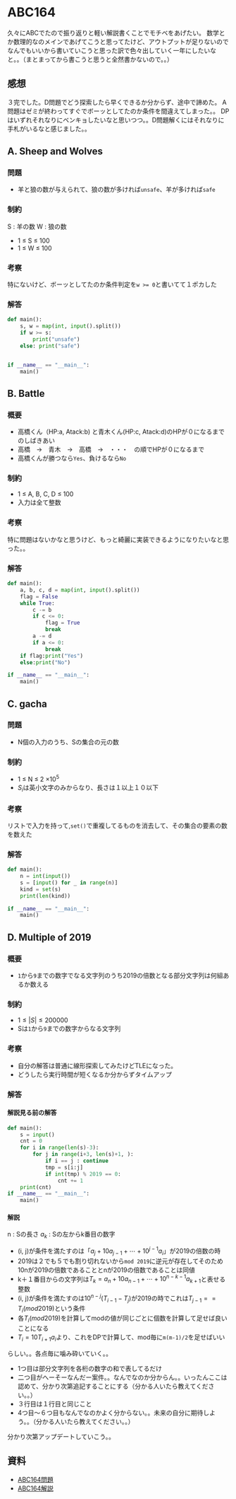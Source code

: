 # ABC164

久々にABCでたので振り返りと軽い解説書くことでモチベをあげたい。
数学とか数理的なのメインであげてこうと思ってたけど、アウトプットが足りないのでなんでもいいから書いていこうと思った訳で色々出していく一年にしたいなと。。（まとまってから書こうと思うと全然書かないので。。）

## 感想

３完でした。D問題でどう探索したら早くできるか分からず、途中で諦めた。
A問題はゼミが終わってすぐでボーッとしてたのか条件を間違えてしまった。。
DPはいずれそれなりにベンキョしたいなと思いつつ。。D問題解くにはそれなりに手札がいるなと感じました。。

## A. Sheep and Wolves

### 問題

- 羊と狼の数が与えられて、狼の数が多ければ`unsafe`、羊が多ければ`safe`

### 制約

S : 羊の数
W : 狼の数

- 1 $\leq$ S $\leq$ 100
- 1 $\leq$ W $\leq$ 100

### 考察

特にないけど、ボーッとしてたのか条件判定を`w >= 0`と書いてて１ポカした

### 解答

```python
def main():
    s, w = map(int, input().split())
    if w >= s:
        print("unsafe")
    else: print("safe")


if __name__ == "__main__":
    main()
```

## B. Battle

### 概要

- 高橋くん（HP:a, Atack:b) と青木くん(HP:c, Atack:d)のHPが０になるまでのしばきあい
- 高橋　→　青木　→　高橋　→　・・・　の順でHPが０になるまで
- 高橋くんが勝つなら`Yes`、負けるなら`No`

### 制約

- 1 $\leq$ A, B, C, D $\leq$ 100
- 入力は全て整数

### 考察

特に問題はないかなと思うけど、もっと綺麗に実装できるようになりたいなと思った。。

### 解答

```python
def main():
    a, b, c, d = map(int, input().split())
    flag = False
    while True:
        c -= b
        if c <= 0:
            flag = True
            break
        a -= d
        if a <= 0:
            break
    if flag:print("Yes")
    else:print("No")

if __name__ == "__main__":
    main()
```

## C. gacha

### 問題

- N個の入力のうち、Sの集合の元の数

### 制約

- 1 $\leq$ N $\leq$ 2 $\times 10^ 5$ 
- $S_i$は英小文字のみからなり、長さは１以上１０以下

### 考察

リストで入力を持って,`set()`で重複してるものを消去して、その集合の要素の数を数えた

### 解答

```python
def main():
    n = int(input())
    s = [input() for _ in range(n)]
    kind = set(s)
    print(len(kind))

if __name__ == "__main__":
    main()
```

## D. Multiple of 2019

### 概要

- `1`から`9`までの数字でなる文字列のうち2019の倍数となる部分文字列は何組あるか数える

### 制約

- $1 \leq |S| \leq 200000$
- Sは`1`から`9`までの数字からなる文字列

### 考察

- 自分の解答は普通に線形探索してみたけどTLEになった。
- どうしたら実行時間が短くなるか分からずタイムアップ

### 解答

#### 解説見る前の解答

```python
def main():
    s = input()
    cnt = 0
    for i in range(len(s)-3):
        for j in range(i+3, len(s)+1, ):
            if i == j : continue
            tmp = s[i:j]
            if int(tmp) % 2019 == 0:
                cnt += 1
    print(cnt)
if __name__ == "__main__":
    main()
```


#### 解説

n : Sの長さ
$a_k$ : Sの左からk番目の数字

- (i, j)が条件を満たすのは「$a_j+10a_{j-1}+\cdots+10^{j-1}a_i$」が2019の倍数の時
- 2019は２でも５でも割り切れないから`mod 2019`に逆元が存在してそのため10nが2019の倍数であることとnが2019の倍数であることは同値
- k＋１番目からの文字列は$T_{k} = a_ {n} + 10 a_{n-1} + \cdots + 10^{n-k-1} a_{k+1}$と表せる整数
- (i, j)が条件を満たすのは$10^{n-j}(T_{i-1} - T_j)$が2019の時でこれは$T_{j-1}==T_i(mod 2019)$という条件
- 各$T_i(mod2019)$を計算してmodの値が同じごとに個数を計算して足せば良いことになる
- $T_i = 10 T_{i+1}a_i$より、これをDPで計算して、mod毎に`m(m-1)/2`を足せばいい

らしい。。各点毎に噛み砕いていく。。

- 1つ目は部分文字列を各桁の数字の和で表してるだけ
- 二つ目がへーそーなんだー案件。。なんでなのか分からん。。いったんここは認めて、分かり次第追記することにする（分かる人いたら教えてください。。）
- ３行目は１行目と同じこと
- 4つ目〜６つ目もなんでなのかよく分からない。。未来の自分に期待しよう。。（分かる人いたら教えてください。。）

分かり次第アップデートしていこう。。

## 資料

- [ABC164問題](https://atcoder.jp/contests/abc164)
- [ABC164解説](https://img.atcoder.jp/abc164/editorial.pdf)
